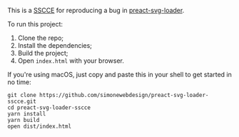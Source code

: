 This is a [SSCCE](http://sscce.org/) for reproducing a bug in [preact-svg-loader](https://github.com/VuexLtd/preact-svg-loader).

To run this project:

1. Clone the repo;
2. Install the dependencies;
3. Build the project;
4. Open `index.html` with your browser.

If you're using macOS, just copy and paste this in your shell to get started in no time:

```
git clone https://github.com/simonewebdesign/preact-svg-loader-sscce.git
cd preact-svg-loader-sscce
yarn install
yarn build
open dist/index.html
```
